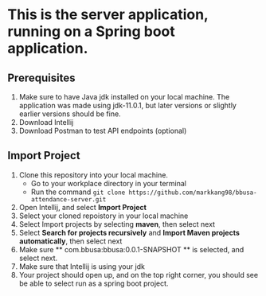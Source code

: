 # This is the server application, running on a Spring boot application. 
## Prerequisites 
1. Make sure to have Java jdk installed on your local machine. The application was made using jdk-11.0.1, but later versions or slightly 
  earlier versions should be fine. 
2. Download Intellij 
3. Download Postman to test API endpoints (optional) 

## Import Project
1. Clone this repository into your local machine. 
   - Go to your workplace directory in your terminal 
   - Run the command `git clone https://github.com/markkang98/bbusa-attendance-server.git` 
2. Open Intellij, and select **Import Project**
3. Select your cloned repoistory in your local machine
4. Select Import projects by selecting **maven**, then select next
5. Select  **Search for projects recursively** and **Import Maven projects automatically**, then select next
6. Make sure ** com.bbusa:bbusa:0.0.1-SNAPSHOT ** is selected, and select next. 
7. Make sure that Intellij is using your jdk
8. Your project should open up, and on the top right corner, you should see be able to select run as a spring boot project. 

